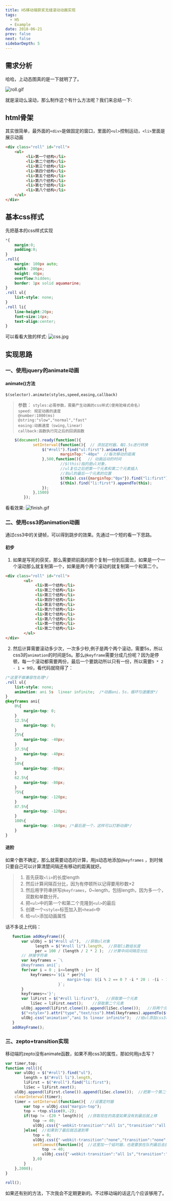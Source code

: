 ```yaml
---
title: H5移动端获奖无缝滚动动画实现
tags: 
  - H5
  - Example
date: 2018-06-21
prev: false
next: false
sidebarDepth: 5
---
```

## 需求分析
哈哈，上动态图真的是一下就明了了。

![roll.gif](https://user-gold-cdn.xitu.io/2018/6/21/16421299ab89569d?w=300&h=94&f=gif&s=1025073)


就是滚动么滚动，那么制作这个有什么方法呢？我们来总结一下:
## html骨架
其实很简单，最外面的`<div>`是做固定的窗口，里面的`<ul>`控制运动，`<li>`里面是展示动画
```html
<div class="roll" id="roll">
    <ul>
         <li>第一个结构</li>
         <li>第二个结构</li>
         <li>第三个结构</li>
         <li>第四个结构</li>
         <li>第五个结构</li>
         <li>第六个结构</li>
         <li>第七个结构</li>
         <li>第八个结构</li>
    </ul>
</div>
```
## 基本css样式
先把基本的css样式实现
```css
*{
    margin:0;
    padding:0;
}
.roll{
    margin: 100px auto;
    width: 200px;
    height: 40px;
    overflow:hidden;
    border: 1px solid aquamarine;
}
.roll ul{
    list-style: none;
}
.roll li{
    line-height:20px;
    font-size:14px;
    text-align:center;
}
```
可以看看大致的样式:
![css.jpg](https://user-gold-cdn.xitu.io/2018/6/21/16421299ab9d7cd1?w=505&h=303&f=jpeg&s=4175)


## 实现思路
### 一、使用jquery的animate动画
#### animate()方法
`$(selector).animate(styles,speed,easing,callback)` 
> 参数：
>`styles:必需参数，需要产生动画的css样式(使用驼峰式命名)`<br/>
>`speed: 规定动画的速度`<br/>
>        `@number:1000(ms)`<br/>
>        `@string:"slow","normal","fast"`<br/>
>`easing:动画速度（swing,linear）`<br/>
>`callback:函数执行完之后的回调函数`<br/>
```js
    $(document).ready(function(){
            setInterval(function(){  // 添加定时器，每1.5s进行转换
                $("#roll").find("ul:first").animate({
                        marginTop:"-40px"  //每次移动的距离
                },500,function(){   // 动画运动的时间
                        //$(this)指的是ul对象，
                        //ul复位之后把第一个元素和第二个元素插入
                        //到ul的最后一个元素的位置
                        $(this).css({marginTop:"0px"}).find("li:first").appendTo(this);
                        $(this).find("li:first").appendTo(this);
                });
            },1500)
        });
```

看看效果:
![finish.gif](https://user-gold-cdn.xitu.io/2018/6/21/16421299aba67b0a?w=300&h=84&f=gif&s=140634)

### 二、使用css3的animation动画
通过css3中的关键帧，可以得到跳步的效果。先通过一个短的看一下思路。
#### 初步
1. 如果是写死的获奖，那么需要把前面的那个复制一份到后面去，如果是一个一个滚动那么就复制第一个，如果是两个两个滚动的就复制第一个和第二个。
```html
<div class="roll" id="roll">
        <ul>
             <li>第一个结构</li>
             <li>第二个结构</li>
             <li>第三个结构</li>
             <li>第四个结构</li>
             <li>第五个结构</li>
             <li>第六个结构</li>
             <li>第七个结构</li>
             <li>第八个结构</li>
             <li>第一个结构</li>
             <li>第二个结构</li>
        </ul>
</div>
```
2. 然后计算需要滚动多少次，一次多少秒,例子是两个两个滚动，需要5s，所以css3的`animation`的时间是5s。那么`@keyframe`需要分成几份呢？因为是停顿，每一个滚动都需要两份，最后一个要跳动所以只有一份，所以需要`5 * 2 - 1 = 9份`，看代码就晓得了：
```css
/*这里不做兼容性处理*/
.roll ul{
    list-style: none;
    animation: ani 5s  linear infinite;  /*动画ani，5s，循环匀速播放*/
}
@keyframes ani{  
    0%{
        margin-top: 0;
    }
    12.5%{
        margin-top: 0;
    }
    25%{
        margin-top: -40px;
    }
    37.5%{
        margin-top: -40px;
    }
    50%{
        margin-top: -80px;
    }
    62.5%{
        margin-top: -80px;
    }
    75%{
        margin-top: -120px;
    }
    87.5%{
        margin-top: -120px;
    }
    100%{
        margin-top: -160px; /*最后是一个，这样可以打断动画*/
    }
}
```
 #### 进阶
如果个数不确定，那么就需要动态的计算，用js动态地添加`@keyframes` ，到时候只要自己可以计算清楚间隔还有移动的距离就好。
>1. 首先获取`<li>`的长度length
>2. 然后计算间隔百分比，因为有停顿所以记得要用秒数×2
>3. 然后用字符串拼写`@keyframes`，0~length，包括length，因为多一个，双数和单数分开。
>4. 把`<ul>`中的第一个和第二个克隆到`<ul>`的最后
>5. 创建一个`<style>`标签加入到`<head>`中
>6. 给`<ul>`添加动画属性

话不多说上代码：
 ```js
    function addKeyFrame(){
        var ulObj = $("#roll ul"),  //获取ul对象
              length = $("#roll li").length,  //获取li数组长度
              per = 100 / (length / 2 * 2 );  //计算中间间隔百分比
        // 拼接字符串
        var keyframes = `\    
        @keyframes ani{`;
        for(var i = 0 ; i<=length ; i++ ){
            keyframes+=`${i * per}%{
                            margin-top: ${i % 2 == 0 ? -i * 20 : -(i - 1) * 20}px;
                        }`;
        }
        keyframes+='}';
        var liFirst = $("#roll li:first"),   //获取第一个元素
            liSec = liFirst.next();    //获取第二个元素
        ulObj.append(liFirst.clone()).append(liSec.clone());   //将两个元素插入到ul里面
        $("<style>").attr("type","text/css").html(keyframes).appendTo($("head"));    //创建style标签把关键帧插入到头部
        ulObj.css("animation","ani 5s linear infinite");  //给ul添加css3动画
    }
    addKeyFrame();
```

### 三、zepto+transition实现
移动端的zepto没有animate函数，如果不用css3的属性，那如何用js去写？
```js
var timer,top;
function roll(){
    var ulObj = $("#roll").find("ul"),
        length = $("#roll li").length,  
        liFirst = $("#roll").find("li:first");
        liSec = liFirst.next();
    ulObj.append(liFirst.clone()).append(liSec.clone());  //把第一个第二个都添加到<ul>标签中
    clearInterval(timer);
    timer = setInterval(function(){  //设置定时器
        var top = ulObj.css("margin-top");
        top = +top.slice(0,-2);
        if(top != -(20 * length)){  //获取现在的高度如果没有到最后就上移
            top -= 40;
            ulObj.css({"-webkit-transition":"all 1s","transition":"all 1s","margin-top":top});
        }else{  //如果到了最后就迅速到零
            top = 0;
            ulObj.css({"-webkit-transition":"none","transition":"none","margin-top":top});
            setTimeout(function(){  //这里加一个延时器，也是要放在队列最后去执行，为了避免两个动画合并
                top -= 40;
                ulObj.css({"-webkit-transition":"all 1s","transition":"all 1s","margin-top":top});
            },0)
        }
    },2000);
}

roll();
```

如果还有别的方法，下次我会不定期更新的。不过移动端的话这几个应该够用了。

